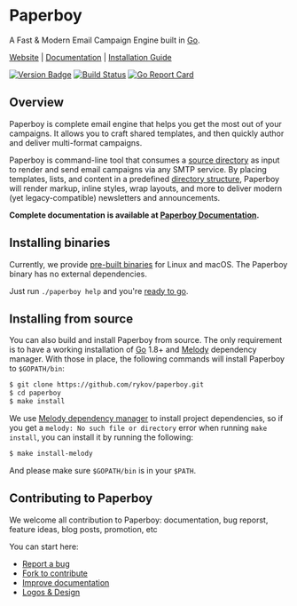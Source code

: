 # Paperboy

A Fast & Modern Email Campaign Engine built in [Go][].

[Website](https://www.paperboy.email/) |
[Documentation](https://www.paperboy.email/docs/introduction/) |
[Installation Guide](https://www.paperboy.email/docs/installation/)

[![Version Badge](https://badge.fury.io/mdy/github.com%2Frykov%2Fpaperboy.svg)](https://melody.sh/github.com/rykov/paperboy)
[![Build Status](https://api.travis-ci.org/rykov/paperboy.svg?branch=master "Build Status")](https://travis-ci.org/rykov/paperboy)
[![Go Report Card](https://goreportcard.com/badge/github.com/rykov/paperboy)](https://goreportcard.com/report/github.com/rykov/paperboy)

## Overview

Paperboy is complete email engine that helps you get the most out of your
campaigns. It allows you to craft shared templates, and then quickly author
and deliver multi-format campaigns.

Paperboy is command-line tool that consumes a [source directory][structure]
as input to render and send email campaigns via any SMTP service.  By placing
templates, lists, and content in a predefined [directory structure][structure],
Paperboy will render markup, inline styles, wrap layouts, and more to deliver
modern (yet legacy-compatible) newsletters and announcements.

**Complete documentation is available at [Paperboy Documentation][docs].**

## Installing binaries

Currently, we provide [pre-built binaries][releases] for Linux and macOS.
The Paperboy binary has no external dependencies.

Just run `./paperboy help` and you're [ready to go][quickstart].

## Installing from source

You can also build and install Paperboy from source. The only requirement is to
have a working installation of [Go][] 1.8+ and [Melody][melody] dependency manager.
With those in place, the following commands will install Paperboy to `$GOPATH/bin`:

```bash
$ git clone https://github.com/rykov/paperboy.git
$ cd paperboy
$ make install
```

We use [Melody dependency manager][melody] to install project dependencies, so if
you get a `melody: No such file or directory` error when running `make install`,
you can install it by running the following:

```bash
$ make install-melody
```

And please make sure `$GOPATH/bin` is in your `$PATH`.

## Contributing to Paperboy

We welcome all contribution to Paperboy: documentation, bug reporst, feature
ideas, blog posts, promotion, etc

You can start here:

- [Report a bug](https://github.com/rykov/paperboy/issues/new)
- [Fork to contribute](https://github.com/rykov/paperboy/fork)
- [Improve documentation](https://github.com/rykov/paperboyDocs)
- [Logos & Design](https://github.com/rykov/paperboyDocs)

[Go]: https://golang.org/
[quickstart]: https://www.paperboy.email/docs/quick-start/
[structure]: https://www.paperboy.email/docs/source-structure/
[releases]: https://github.com/rykov/paperboy/releases
[docs]: https://www.paperboy.email/docs/introduction/
[melody]: https://github.com/mdy/melody

